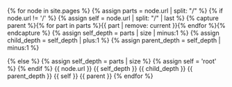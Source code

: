 ---
---

{% for node in site.pages %}
{% assign parts = node.url | split: "/" %}
{% if node.url != '/' %}
{% assign self = node.url | split: "/" | last %}
{% capture parent %}{% for part in parts %}{{ part | remove: current }}{% endfor %}{% endcapture %}
{% assign self_depth = parts | size | minus:1 %}
{% assign child_depth = self_depth | plus:1 %}
{% assign parent_depth = self_depth | minus:1 %}

{% else %}
{% assign self_depth = parts | size %}
{% assign self = 'root' %}
{% endif %}
{{ node.url }}
{{ self_depth }}
{{ child_depth }}
{{ parent_depth }}
{{ self }}
{{ parent }}
{% endfor %}
